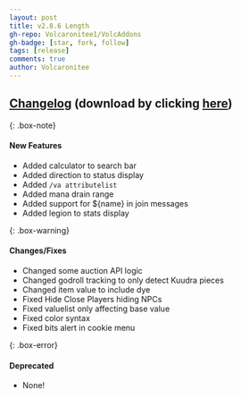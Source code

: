 ```yaml
---
layout: post
title: v2.8.6 Length
gh-repo: Volcaronitee1/VolcAddons
gh-badge: [star, fork, follow]
tags: [release]
comments: true
author: Volcaronitee
---
```


## [Changelog](https://github.com/Volcaronitee1/VolcAddons/releases/tag/2.8.6) (download by clicking [here](https://github.com/Volcaronitee1/VolcAddons/releases/tag/2.8.6))

{: .box-note}
#### New Features
- Added calculator to search bar
- Added direction to status display
- Added `/va attributelist`
- Added mana drain range
- Added support for ${name} in join messages
- Added legion to stats display

{: .box-warning}
#### Changes/Fixes
- Changed some auction API logic
- Changed godroll tracking to only detect Kuudra pieces
- Changed item value to include dye
- Fixed Hide Close Players hiding NPCs
- Fixed valuelist only affecting base value
- Fixed color syntax
- Fixed bits alert in cookie menu

{: .box-error}
#### Deprecated
- None!
